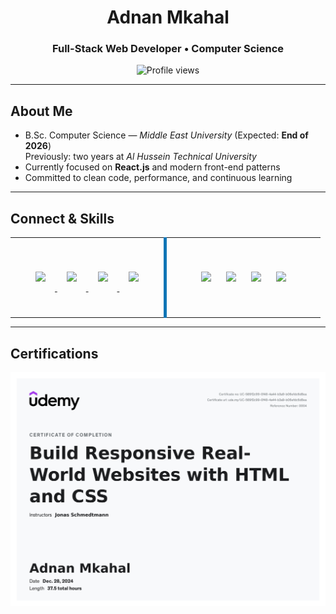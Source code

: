 <h1 align="center">Adnan Mkahal</h1>
<h3 align="center">Full-Stack Web Developer • Computer Science</h3>

<p align="center">
  <img src="https://komarev.com/ghpvc/?username=adnan&label=Profile%20views&color=0e75b6&style=flat" alt="Profile views" />
</p>

<hr/>

## About Me
- B.Sc. Computer Science — <em>Middle East University</em> (Expected: <strong>End of 2026</strong>)  
  Previously: two years at <em>Al Hussein Technical University</em>  
- Currently focused on <strong>React.js</strong> and modern front-end patterns  
- Committed to clean code, performance, and continuous learning

<hr/>

## Connect & Skills

<table width="100%">
  <tr>
    <!-- Left: Connect -->
    <td align="center" width="50%" valign="middle" style="border-right: 5px solid #0e75b6; padding: 25px;">

  <p>
    <a href="https://www.linkedin.com/in/adnan-mkahal-90578731b/" target="_blank">
      <img src="https://skillicons.dev/icons?i=linkedin" height="64" style="margin:15px;" />
    </a>
    <a href="https://instagram.com/u6dln" target="_blank">
      <img src="https://skillicons.dev/icons?i=instagram" height="64" style="margin:15px;" />
    </a>
    <a href="https://discord.gg/k3sm" target="_blank">
      <img src="https://skillicons.dev/icons?i=discord" height="64" style="margin:15px;" />
    </a>
    <a href="mailto:adnan.pls2003@gmail.com" target="_blank">
      <img src="https://skillicons.dev/icons?i=gmail" height="64" style="margin:15px;" />
    </a>
  </p>

</td>

<!-- Right: Skills -->
<td align="center" width="50%" valign="middle" style="padding: 25px;">

  <p>
    <img src="https://skillicons.dev/icons?i=html,css,js" height="48" style="margin:10px;" />
    <img src="https://skillicons.dev/icons?i=php,flask,mysql" height="48" style="margin:10px;" />
    <img src="https://skillicons.dev/icons?i=wordpress,figma" height="48" style="margin:10px;" />
    <img src="https://skillicons.dev/icons?i=python,java,cpp" height="48" style="margin:10px;" />
  </p>

</td>
  </tr>
</table>

<hr/>

## Certifications
<!-- Add your certifications here -->
![image alt](https://github.com/aDnanHXH/aDnanHXH/blob/main/Adnan%20Udemy%20HTML%20&%20CSS.jpg?raw=true)

